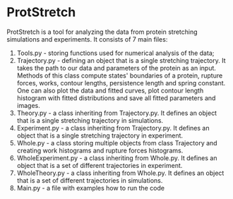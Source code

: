 # ProtStretch

ProtStretch is a tool for analyzing the data from protein stretching simulations and experiments. It consists of 7 main files:

1. Tools.py - storing functions used for numerical analysis of the data; 
2. Trajectory.py - defining an object that is a single stretching trajectory. It takes the path to our data and parameters of the protein as an input. Methods of this class compute states' boundaries of a protein, rupture forces, works, contour lengths, persistence length and spring constant. One can also plot the data and fitted curves, 
plot contour length histogram with fitted distributions and save all fitted parameters and images.
3. Theory.py - a class inheriting from Trajectory.py. It defines an object that is a single stretching trajectory in simulations. 
4. Experiment.py - a class inheriting from Trajectory.py. It defines an object that is a single stretching trajectory in experiment. 
5. Whole.py - a class storing multiple objects from class Trajectory and creating work histograms and rupture forces histograms. 
6. WholeExperiment.py - a class inheriting from Whole.py. It defines an object that is a set of different trajectories in experiment. 
7. WholeTheory.py - a class inheriting from Whole.py. It defines an object that is a set of different trajectories in simulations. 
8. Main.py - a file with examples how to run the code
